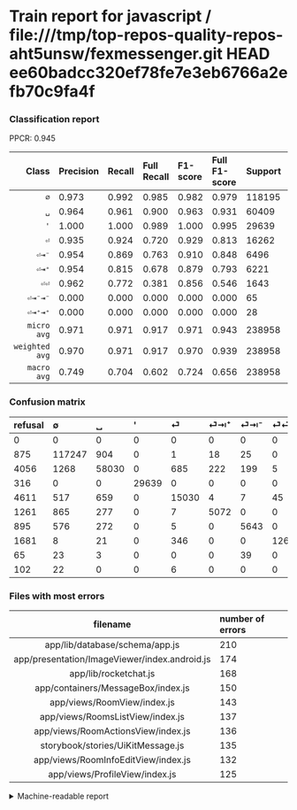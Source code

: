 # Train report for javascript / file:///tmp/top-repos-quality-repos-aht5unsw/fexmessenger.git HEAD ee60badcc320ef78fe7e3eb6766a2efb70c9fa4f

### Classification report

PPCR: 0.945

| Class | Precision | Recall | Full Recall | F1-score | Full F1-score | Support | Full Support | PPCR |
|------:|:----------|:-------|:------------|:---------|:---------|:--------|:-------------|:-----|
| `∅` | 0.973| 0.992| 0.985| 0.982| 0.979| 118195| 119070| 0.993 |
| `␣` | 0.964| 0.961| 0.900| 0.963| 0.931| 60409| 64465| 0.937 |
| `'` | 1.000| 1.000| 0.989| 1.000| 0.995| 29639| 29955| 0.989 |
| `⏎` | 0.935| 0.924| 0.720| 0.929| 0.813| 16262| 20873| 0.779 |
| `⏎⇥⁻` | 0.954| 0.869| 0.763| 0.910| 0.848| 6496| 7391| 0.879 |
| `⏎⇥⁺` | 0.954| 0.815| 0.678| 0.879| 0.793| 6221| 7482| 0.831 |
| `⏎⏎` | 0.962| 0.772| 0.381| 0.856| 0.546| 1643| 3324| 0.494 |
| `⏎⇥⁻⇥⁻` | 0.000| 0.000| 0.000| 0.000| 0.000| 65| 130| 0.500 |
| `⏎⇥⁺⇥⁺` | 0.000| 0.000| 0.000| 0.000| 0.000| 28| 130| 0.215 |
| `micro avg` | 0.971| 0.971| 0.917| 0.971| 0.943| 238958| 252820| 0.945 |
| `weighted avg` | 0.970| 0.971| 0.917| 0.970| 0.939| 238958| 252820| 0.945 |
| `macro avg` | 0.749| 0.704| 0.602| 0.724| 0.656| 238958| 252820| 0.945 |

### Confusion matrix

|refusal|  ∅| ␣| '| ⏎| ⏎⇥⁺| ⏎⇥⁻| ⏎⏎| ⏎⇥⁻⇥⁻| ⏎⇥⁺⇥⁺| 
|:---|:---|:---|:---|:---|:---|:---|:---|:---|:---|
|0 |0 |0 |0 |0 |0 |0 |0 |0 |0 |
|875 |117247 |904 |0 |1 |18 |25 |0 |0 |0 |
|4056 |1268 |58030 |0 |685 |222 |199 |5 |0 |0 |
|316 |0 |0 |29639 |0 |0 |0 |0 |0 |0 |
|4611 |517 |659 |0 |15030 |4 |7 |45 |0 |0 |
|1261 |865 |277 |0 |7 |5072 |0 |0 |0 |0 |
|895 |576 |272 |0 |5 |0 |5643 |0 |0 |0 |
|1681 |8 |21 |0 |346 |0 |0 |1268 |0 |0 |
|65 |23 |3 |0 |0 |0 |39 |0 |0 |0 |
|102 |22 |0 |0 |6 |0 |0 |0 |0 |0 |

### Files with most errors

| filename | number of errors|
|:----:|:-----|
| app/lib/database/schema/app.js | 210 |
| app/presentation/ImageViewer/index.android.js | 174 |
| app/lib/rocketchat.js | 168 |
| app/containers/MessageBox/index.js | 150 |
| app/views/RoomView/index.js | 143 |
| app/views/RoomsListView/index.js | 137 |
| app/views/RoomActionsView/index.js | 136 |
| storybook/stories/UiKitMessage.js | 135 |
| app/views/RoomInfoEditView/index.js | 132 |
| app/views/ProfileView/index.js | 125 |

<details>
    <summary>Machine-readable report</summary>
```json
{
  "cl_report": {"\u0027": {"f1-score": 1.0, "precision": 1.0, "recall": 1.0, "support": 29639}, "macro avg": {"f1-score": 0.7243906415971778, "precision": 0.7491662695721085, "recall": 0.7036209749923977, "support": 238958}, "micro avg": {"f1-score": 0.9705847889587291, "precision": 0.9705847889587291, "recall": 0.9705847889587291, "support": 238958}, "weighted avg": {"f1-score": 0.9699940018912182, "precision": 0.97003831759594, "recall": 0.9705847889587291, "support": 238958}, "\u2205": {"f1-score": 0.9822931371768718, "precision": 0.9727942518626687, "recall": 0.9919793561487372, "support": 118195}, "\u23ce": {"f1-score": 0.9294415929750788, "precision": 0.9347014925373134, "recall": 0.9242405608166278, "support": 16262}, "\u23ce\u21e5\u207a": {"f1-score": 0.8792580393516513, "precision": 0.9541008276899925, "recall": 0.8153030059475969, "support": 6221}, "\u23ce\u21e5\u207a\u21e5\u207a": {"f1-score": 0.0, "precision": 0.0, "recall": 0.0, "support": 28}, "\u23ce\u21e5\u207b": {"f1-score": 0.9095011685067289, "precision": 0.954337899543379, "recall": 0.8686884236453202, "support": 6496}, "\u23ce\u21e5\u207b\u21e5\u207b": {"f1-score": 0.0, "precision": 0.0, "recall": 0.0, "support": 65}, "\u23ce\u23ce": {"f1-score": 0.8564674096588991, "precision": 0.9620637329286799, "recall": 0.7717589774802192, "support": 1643}, "\u2423": {"f1-score": 0.9625544267053701, "precision": 0.9644982215869428, "recall": 0.9606184508930788, "support": 60409}},
  "cl_report_full": {"\u0027": {"f1-score": 0.9946974527637009, "precision": 1.0, "recall": 0.9894508429310632, "support": 29955}, "macro avg": {"f1-score": 0.6561504891470489, "precision": 0.7491662695721085, "recall": 0.6019161963661159, "support": 252820}, "micro avg": {"f1-score": 0.9432264151710732, "precision": 0.9705847889587291, "recall": 0.9173680879677241, "support": 252820}, "weighted avg": {"f1-score": 0.938842197252215, "precision": 0.9685230888939883, "recall": 0.9173680879677241, "support": 252820}, "\u2205": {"f1-score": 0.9787058214661347, "precision": 0.9727942518626687, "recall": 0.9846896783404719, "support": 119070}, "\u23ce": {"f1-score": 0.8134657537953617, "precision": 0.9347014925373134, "recall": 0.7200689886456187, "support": 20873}, "\u23ce\u21e5\u207a": {"f1-score": 0.7926238474761681, "precision": 0.9541008276899925, "recall": 0.6778936113338679, "support": 7482}, "\u23ce\u21e5\u207a\u21e5\u207a": {"f1-score": 0.0, "precision": 0.0, "recall": 0.0, "support": 130}, "\u23ce\u21e5\u207b": {"f1-score": 0.8483162958508719, "precision": 0.954337899543379, "recall": 0.7634961439588689, "support": 7391}, "\u23ce\u21e5\u207b\u21e5\u207b": {"f1-score": 0.0, "precision": 0.0, "recall": 0.0, "support": 130}, "\u23ce\u23ce": {"f1-score": 0.5463162429987074, "precision": 0.9620637329286799, "recall": 0.381468110709988, "support": 3324}, "\u2423": {"f1-score": 0.9312289879724949, "precision": 0.9644982215869428, "recall": 0.9001783913751649, "support": 64465}},
  "ppcr": 0.9451704770192232
}
```
</details>
